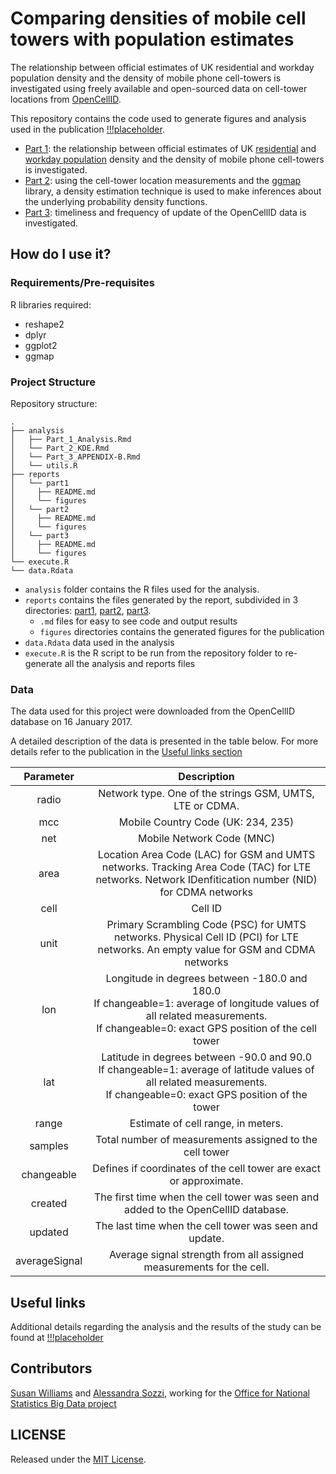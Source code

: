 # Comparing densities of mobile cell towers with population estimates

The relationship between official estimates of UK residential and workday population density and the density of mobile phone cell-towers is investigated using freely available and open-sourced data on cell-tower locations from [OpenCellID](http://opencellid.org/).  

This repository contains the code used to generate figures and analysis used in the publication [!!!placeholder](link).

* [Part 1](reports/part1): the relationship between official estimates of UK [residential](https://www.ons.gov.uk/peoplepopulationandcommunity/populationandmigration/populationestimates/datasets/populationestimatesforukenglandandwalesscotlandandnorthernireland) and [workday population](https://www.ons.gov.uk/peoplepopulationandcommunity/populationandmigration/populationestimates/articles/theworkdaypopulationofenglandandwales/2013-10-31#data) density and the density of mobile phone cell-towers is investigated.
* [Part 2](reports/part2): using the cell-tower location measurements and the [ggmap](https://cran.r-project.org/web/packages/ggmap/ggmap.pdf) library, a density estimation technique is used to make inferences about the underlying probability density functions.
* [Part 3](reports/part3): timeliness and frequency of update of the OpenCellID data is investigated.

## How do I use it?

### Requirements/Pre-requisites

R libraries required:
* reshape2
* dplyr
* ggplot2
* ggmap

### Project Structure

Repository structure:

    .
    ├── analysis
    │   ├── Part_1_Analysis.Rmd
    │   └── Part_2_KDE.Rmd
    │   └── Part_3_APPENDIX-B.Rmd
    │   └── utils.R
    ├── reports
    │   └── part1
    │     ├── README.md
    │     └── figures
    │   └── part2
    │     ├── README.md
    │     └── figures
    │   └── part3
    │     ├── README.md
    │     └── figures
    └── execute.R
    └── data.Rdata


* ``analysis`` folder contains the R files used for the analysis.
* ``reports`` contains the files generated by the report, subdivided in 3 directories: [part1](reports/part1), [part2](reports/part2), [part3](reports/part3).
    * ``.md`` files for easy to see code and output results
    * ``figures`` directories contains the generated figures for the publication
* ``data.Rdata`` data used in the analysis
* ``execute.R`` is the R script to be run from the repository folder to re-generate all the analysis and reports files


### Data

The data used for this project were downloaded from the OpenCellID database on 16 January 2017.

A detailed description of the data is presented in the table below. For more details refer to the publication in the [Useful links section](#useful-links)

| Parameter | Description |
|:----------:|:-----------:|
| radio| Network type. One of the strings GSM, UMTS, LTE or CDMA.|
|mcc| Mobile Country Code (UK: 234, 235)|
|net| Mobile Network Code (MNC)|
|area|Location Area Code (LAC) for GSM and UMTS networks. Tracking Area Code (TAC) for LTE networks. Network IDenfitication number (NID) for CDMA networks |
|cell|Cell ID|
|unit| Primary Scrambling Code (PSC) for UMTS networks. Physical Cell ID (PCI) for LTE networks. An empty value for GSM and CDMA networks|
|lon|Longitude in degrees between -180.0 and 180.0 <br> If changeable=1: average of longitude values of all related measurements. <br> If changeable=0: exact GPS position of the cell tower|
|lat| Latitude in degrees between -90.0 and 90.0 <br> If changeable=1: average of latitude values of all related measurements. <br> If changeable=0: exact GPS position of the tower|
|range| Estimate of cell range, in meters.
|samples|Total number of measurements assigned to the cell tower
|changeable| Defines if coordinates of the cell tower are exact or approximate.|
|created| The first time when the cell tower was seen and added to the OpenCellID database.|
|updated|The last time when the cell tower was seen and update.|
|averageSignal| Average signal strength from all assigned measurements for the cell.|


## Useful links
Additional details regarding the analysis and the results of the study can be found at [!!!placeholder](link)

## Contributors

[Susan Williams](mailto:susan.Williams@ons.gov.uk) and [Alessandra Sozzi](https://github.com/AlessandraSozzi), working for the [Office for National Statistics Big Data project](https://www.ons.gov.uk/aboutus/whatwedo/programmesandprojects/theonsbigdataproject)

## LICENSE

Released under the [MIT License](LICENSE).
